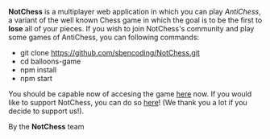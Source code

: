 **NotChess**
 is a multiplayer web application in which you can play *AntiChess*, a variant of the well known Chess game in which the goal is to be the first to **lose** all of your pieces.
If you wish to join NotChess's community and play some games of AntiChess, you can following commands:
* git clone https://github.com/sbencoding/NotChess.git
* cd balloons-game
* npm install
* npm start</ul>
You should be capable now of accesing the game [here](http://localhost:3000/ "the local host") now.
If you would like to support NotChess, you can do so [here](http://NotChess/millionares)! (We thank you a lot if you decide to support us!).

By the **NotChess** team

